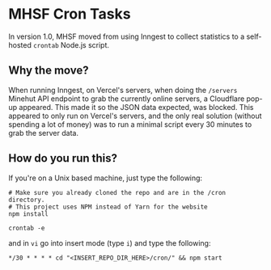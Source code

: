 # MHSF Cron Tasks

In version 1.0, MHSF moved from using Inngest to collect statistics to a self-hosted `crontab` Node.js script.

## Why the move?

When running Inngest, on Vercel's servers, when doing the `/servers` Minehut API endpoint to grab the currently online servers, a Cloudflare pop-up appeared. This made it so the JSON data expected, was blocked. This appeared to only run on Vercel's servers, and the only real solution (without spending a lot of money) was to run a minimal script every 30 minutes to grab the server data.

## How do you run this?

If you're on a Unix based machine, just type the following:

```
# Make sure you already cloned the repo and are in the /cron directory.
# This project uses NPM instead of Yarn for the website
npm install

crontab -e
```

and in `vi` go into insert mode (type `i`) and type the following:

```
*/30 * * * * cd "<INSERT_REPO_DIR_HERE>/cron/" && npm start
```
